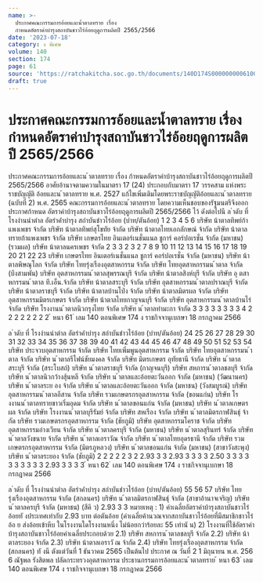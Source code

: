 ```yaml
---
name: >-
  ประกาศคณะกรรมการอ้อยและน้ำตาลทราย เรื่อง
  กำหนดอัตราค่าบำรุงสถาบันชาวไร่อ้อยฤดูการผลิตปี 2565/2566
date: '2023-07-18'
category: ง พิเศษ
volume: 140
section: 174
page: 61
source: 'https://ratchakitcha.soc.go.th/documents/140D174S0000000006100.pdf'
draft: true
---
```


# ประกาศคณะกรรมการอ้อยและน้ำตาลทราย เรื่อง กำหนดอัตราค่าบำรุงสถาบันชาวไร่อ้อยฤดูการผลิตปี 2565/2566

ประกาศคณะกรรมการอ้อยและน ้าตาลทราย เรื่อง ก้าหนดอัตราค่าบ้ารุงสถาบันชาวไร่อ้อยฤดูการผลิตปี 2565/2566 อาศัยอ้านาจตามความในมาตรา 17 (24) ประกอบกับมาตรา 17 วรรคสาม แห่งพระราชบัญญัติ อ้อยและน ้าตาลทราย พ.ศ. 2527 แก้ไขเพิ่มเติมโดยพระราชบัญญัติอ้อยและน ้าตาลทราย (ฉบับที่ 2) พ.ศ. 2565 คณะกรรมการอ้อยและน ้าตาลทราย โดยความเห็นชอบของรัฐมนตรีจึงออกประกาศก้าหนด อัตราค่าบ้ารุงสถาบันชาวไร่อ้อยฤดูการผลิตปี 2565/2566 ไว้ ดังต่อไปนี ล ําดับ ที่ โรงงํานนําตําล อัตรําค่ําบํารุง สถําบันชําวไร่อ้อย (บําท/ตันอ้อย) 1 2 3 4 5 6 บริษัท น้าตาลทิพย์ก้าแพงเพชร จ้ากัด บริษัท น้าตาลทิพย์สุโขทัย จ้ากัด บริษัท น้าตาลไทยเอกลักษณ์ จ้ากัด บริษัท น้าตาลทรายก้าแพงเพชร จ้ากัด บริษัท เกษตรไทย อินเตอร์เนชั่นแนล ชูการ์ คอร์ปอเรชั่น จ้ากัด (มหาชน) (รวมผล) บริษัท น้าตาลนครเพชร จ้ากัด 2 3 3 2 3 2 7 8 9 10 11 12 13 14 15 16 17 18 19 20 21 22 23 บริษัท เกษตรไทย อินเตอร์เนชั่นแนล ชูการ์ คอร์ปอเรชั่น จ้ากัด (มหาชน) บริษัท น้าตาลพิษณุโลก จ้ากัด บริษัท ไทยรุ่งเรืองอุตสาหกรรม จ้ากัด บริษัท ไทยอุตสาหกรรมน ้าตาล จ้ากัด (บึงสามพัน) บริษัท อุตสาหกรรมน ้าตาลสุพรรณบุรี จ้ากัด บริษัท น้าตาลสิงห์บุรี จ้ากัด บริษัท อุ ตสาหกรรมน ้าตาล ที.เอ็น.จ้ากัด บริษัท น้าตาลสระบุรี จ้ากัด บริษัท อุตสาหกรรมน ้าตาลปราณบุรี จ้ากัด บริษัท น้าตาลราชบุรี จ้ากัด บริษัท น้าตาลบ้านโป่ง จ้ากัด บริษัท น้าตาลมิตรผล จ้ากัด บริษัท อุตสาหกรรมมิตรเกษตร จ้ากัด บริษัท น้าตาลไทยกาญจนบุรี จ้ากัด บริษัท อุตสาหกรรมน ้าตาลบ้านไร่ จ้ากัด บริษัท โรงงานน ้าตาลนิวกรุงไทย จ้ากัด บริษัท น ้าตาลท่ามะกา จ้ากัด 3 3 3 3 3 3 3 3 4 2 2 2 2 2 2 2 2 ้ หนา 61 ่ เลม 140 ตอนพิเศษ 174 ง ราชกิจจานุเบกษา 18 กรกฎาคม 2566

ล ําดับ ที่ โรงงํานนําตําล อัตรําค่ําบํารุง สถําบันชําวไร่อ้อย (บําท/ตันอ้อย) 24 25 26 27 28 29 30 31 32 33 34 35 36 37 38 39 40 41 42 43 44 45 46 47 48 49 50 51 52 53 54 บริษัท ประจวบอุตสาหกรรม จ้ากัด บริษัท ไทยเพิ่มพูนอุตสาหกรรม จ้ากัด บริษัท ไทยอุตสาหกรรมน ้าตาล จ้ากัด บริษัท น ้าตาลรีไฟน์ชัยมงคล จ้ากัด บริษัท มิตรเกษตร อุทัยธานี จ้ากัด บริษัท น ้าตาลสระบุรี จ้ากัด (สระโบสถ์) บริษัท น ้าตาลราชบุรี จ้ากัด (กาญจนบุรี) บริษัท สหการน ้าตาลชลบุรี จ้ากัด บริษัท น ้าตาลนิวกว้างสุ้นหลี จ้ากัด บริษัท น ้าตาลและอ้อยตะวันออก จ้ากัด (มหาชน) (วัฒนานคร) บริษัท น ้าตาลระย อง จ้ากัด บริษัท น ้าตาลและอ้อยตะวันออก จ้ากัด (มหาชน) (วังสมบูรณ์) บริษัท อุตสาหกรรมน ้าตาลอีสาน จ้ากัด บริษัท รวมเกษตรกรอุตสาหกรรม จ้ากัด (ขอนแก่น) บริษัท โรงงานน ้าตาลทรายขาวเริ่มอุดม จ้ากัด บริษัท น ้าตาลขอนแก่น จ้ากัด (มหาชน) บริษัท น ้าตาลเกษตรผล จ้ากัด บริษัท โรงงานน ้าตาลบุรีรัมย์ จ้ากัด บริษัท สหเรือง จ้ากัด บริษัท น ้าตาลมิตรกาฬสินธุ์ จ้ากัด บริษัท รวมเกษตรกรอุตสาหกรรม จ้ากัด (ชัยภูมิ) บริษัท อุตสาหกรรมโคราช จ้ากัด บริษัท อุตสาหกรรมอ่างเวียน จ้ากัด บริษัท น ้าตาลครบุรี จ้ากัด (มหาชน) บริษัท น ้าตาลสุรินทร์ จ้ากัด บริษัท น ้าตาลวังขนาย จ้ากัด บริษัท น ้าตาลเอราวัณ จ้ากัด บริษัท น ้าตาลไทยอุดรธานี จ้ากัด บริษัท รวมเกษตรกรอุตสาหกรรม จ้ากัด (มิตรภูหลวง) บริษัท น ้าตาลขอนแก่น จ้ากัด (มหาชน) (สาขาวังสะพุง) บริษัท น ้าตาลระยอง จ้ากัด (ชัยภูมิ) 2 2 2 2 2 3 2 2.93 3 3 2.93 3 3 3 3 2.50 3 3 3 3 3 3 3 3 3 3 2.93 3 3 3 3 ้ หนา 62 ่ เลม 140 ตอนพิเศษ 174 ง ราชกิจจานุเบกษา 18 กรกฎาคม 2566

ล ําดับ ที่ โรงงํานนําตําล อัตรําค่ําบํารุง สถําบันชําวไร่อ้อย (บําท/ตันอ้อย) 55 56 57 บริษัท ไทยรุ่งเรืองอุตสาหกรรม จ้ากัด (สกลนคร) บริษัท น ้าตาลมิตรกาฬสินธุ์ จ้ากัด (สาขาอ้านาจเจริญ) บริษัท น ้าตาลครบุรี จ้ากัด (มหาชน) (สีคิ ว) 2.93 3 3 หมายเหตุ : 1) ค่าเฉลี่ยอัตราค่าบ้ารุงสถาบันชาวไร่อ้อยทั งประเทศเท่ากับ 2.93 บาท ต่อตันอ้อย (ค่าเฉลี่ยค้านวณจากสถาบันชาวไร่อ้อยที่มีสมาชิกชาวไร่อ้อ ย ส่งอ้อยเข้าหีบ ในโรงงานใดโรงงานหนึ่ง ไม่น้อยกว่าร้อยละ 55 เท่านั น) 2) โรงงานที่ใช้อัตราค่าบ้ารุงสถาบันชาวไร่อ้อยค่าเฉลี่ยประกอบด้วย 2.1) บริษัท สหการน ้าตาลชลบุรี จ้ากัด 2.2) บริษัท น้าตาลระยอง จ้ากัด 2.3) บริษัท น้าตาลเอราวั ณ จ้ากัด 2.4) บริษัท ไทยรุ่งเรืองอุตสาหกรรม จ้ากัด (สกลนคร) ทั งนี ตังแต่วันที่ 1 ธันวาคม 2565 เป็นต้นไป ประกาศ ณ วันที่ 2 1 มิถุนายน พ.ศ. 256 6 ณัฐพล รังสิตพล ปลัดกระทรวงอุตสาหกรรม ประธานกรรมการอ้อยและน ้าตาลทราย ้ หนา 63 ่ เลม 140 ตอนพิเศษ 174 ง ราชกิจจานุเบกษา 18 กรกฎาคม 2566
